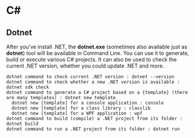 # C#

## Dotnet

After you've install .NET, the **dotnet.exe** (sometimes also available just as **dotnet**) tool
will be available in Command Line. You can use it to generate, build or execute various C# projects.
It can also be used to check the current .NET version, whether you could update .NET and more.

```logm
dotnet command to check current .NET version : dotnet --version
dotnet command to check whether a new .NET version is available : dotnet sdk check
dotnet command to generate a C# project based on a {template} (there are many templates) : dotnet new template
  dotnet new [template] for a console application : console
  dotnet new [template] for a class library : classlib
  dotnet new [template] for a WPF application : wpf
dotnet command to build (compile) a .NET project from its folder : dotnet build
dotnet command to run a .NET project from its folder : dotnet run
```